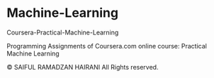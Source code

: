 # Machine-Learning

Coursera-Practical-Machine-Learning

Programming Assignments of Coursera.com online course: Practical Machine Learning


© SAIFUL RAMADZAN HAIRANI All Rights reserved.
